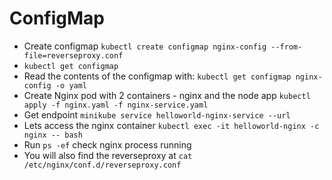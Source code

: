 # ConfigMap

- Create configmap ```kubectl create configmap nginx-config --from-file=reverseproxy.conf```
- ```kubectl get configmap```
- Read the contents of the configmap with: ```kubectl get configmap nginx-config -o yaml```
- Create Nginx pod with 2 containers - nginx and the node app ```kubectl apply -f nginx.yaml -f nginx-service.yaml```
- Get endpoint ```minikube service helloworld-nginx-service --url```
- Lets access the nginx container ```kubectl exec -it helloworld-nginx -c nginx -- bash```
- Run `ps -ef` check nginx process running
- You will also find the reverseproxy at `cat /etc/nginx/conf.d/reverseproxy.conf`